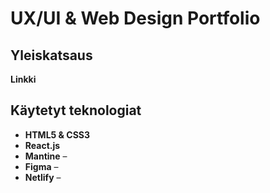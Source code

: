 # UX/UI & Web Design Portfolio

## Yleiskatsaus  

**Linkki**

## Käytetyt teknologiat  

- **HTML5 & CSS3**
- **React.js**
- **Mantine** –
- **Figma** –
- **Netlify** –

